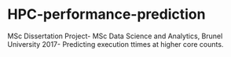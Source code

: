 # HPC-performance-prediction
MSc Dissertation Project- MSc Data Science and Analytics, Brunel University 2017- Predicting execution ttimes at higher core counts.
